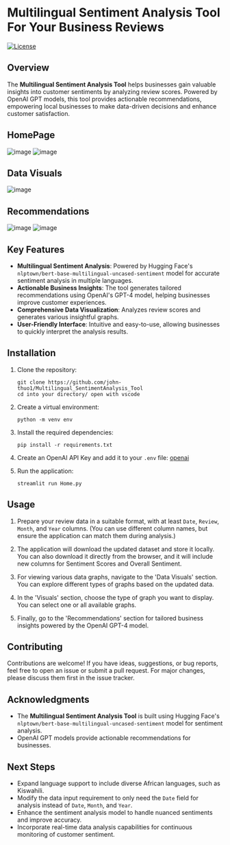 # Multilingual Sentiment Analysis Tool For Your Business Reviews

[![License](https://img.shields.io/badge/license-MIT-blue.svg)](https://github.com/yourusername/yourrepository/blob/main/LICENSE)

## Overview

The **Multilingual Sentiment Analysis Tool** helps businesses gain valuable insights into customer sentiments by analyzing review scores. Powered by OpenAI GPT models, this tool provides actionable recommendations, empowering local businesses to make data-driven decisions and enhance customer satisfaction.

## HomePage
![image](https://github.com/user-attachments/assets/b4c45c92-e702-4368-b4e2-fad0b93bf1b0)
![image](https://github.com/user-attachments/assets/3bf13e67-bf32-4d68-9739-f5bb28a98c13)

## Data Visuals 
![image](https://github.com/user-attachments/assets/5a5159a5-9c27-4537-a808-6f331e49e865)

## Recommendations
![image](https://github.com/user-attachments/assets/e0e9d100-7754-4d3b-aa37-ca55bf4336f2)
![image](https://github.com/user-attachments/assets/9da9c564-d615-4518-b3e1-7acc5f1a2348)

## Key Features
- **Multilingual Sentiment Analysis**: Powered by Hugging Face's `nlptown/bert-base-multilingual-uncased-sentiment` model for accurate sentiment analysis in multiple languages.
- **Actionable Business Insights**: The tool generates tailored recommendations using OpenAI's GPT-4 model, helping businesses improve customer experiences.
- **Comprehensive Data Visualization**: Analyzes review scores and generates various insightful graphs.
- **User-Friendly Interface**: Intuitive and easy-to-use, allowing businesses to quickly interpret the analysis results.

## Installation

1. Clone the repository:

   ```shell
   git clone https://github.com/john-thuo1/Multilingual_SentimentAnalysis_Tool
   cd into your directory/ open with vscode
   ```

2. Create a virtual environment:

   ```shell
   python -m venv env
   ```

3. Install the required dependencies:

   ```shell
   pip install -r requirements.txt
   ```

4. Create an OpenAI API Key and add it to your `.env` file:
   [openai](https://platform.openai.com/)

5. Run the application:

   ```shell
   streamlit run Home.py
   ```

## Usage

1. Prepare your review data in a suitable format, with at least `Date`, `Review`, `Month`, and `Year` columns. (You can use different column names, but ensure the application can match them during analysis.)
   
2. The application will download the updated dataset and store it locally. You can also download it directly from the browser, and it will include new columns for Sentiment Scores and Overall Sentiment.

3. For viewing various data graphs, navigate to the 'Data Visuals' section. You can explore different types of graphs based on the updated data.

4. In the 'Visuals' section, choose the type of graph you want to display. You can select one or all available graphs.

5. Finally, go to the 'Recommendations' section for tailored business insights powered by the OpenAI GPT-4 model.

## Contributing

Contributions are welcome! If you have ideas, suggestions, or bug reports, feel free to open an issue or submit a pull request. For major changes, please discuss them first in the issue tracker.

## Acknowledgments

- The **Multilingual Sentiment Analysis Tool** is built using Hugging Face's `nlptown/bert-base-multilingual-uncased-sentiment` model for sentiment analysis.
- OpenAI GPT models provide actionable recommendations for businesses.

## Next Steps

- Expand language support to include diverse African languages, such as Kiswahili.
- Modify the data input requirement to only need the `Date` field for analysis instead of `Date`, `Month`, and `Year`.
- Enhance the sentiment analysis model to handle nuanced sentiments and improve accuracy.
- Incorporate real-time data analysis capabilities for continuous monitoring of customer sentiment.
